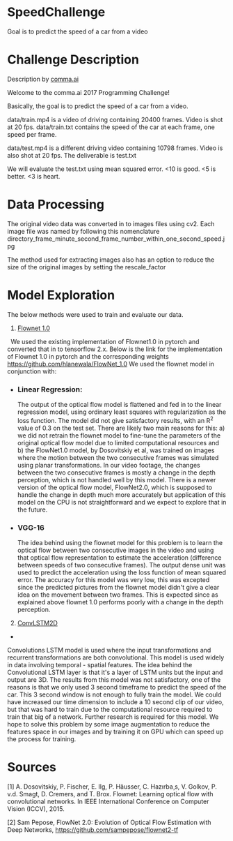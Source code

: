 # SpeedChallenge
Goal is to predict the speed of a car from a video

# Challenge Description
Description by [comma.ai](comma.ai)

  Welcome to the comma.ai 2017 Programming Challenge!

  Basically, the goal is to predict the speed of a car from a video.

  data/train.mp4 is a video of driving containing 20400 frames. Video is shot at 20 fps.
  data/train.txt contains the speed of the car at each frame, one speed per frame.

  data/test.mp4 is a different driving video containing 10798 frames. Video is also shot at 20 fps.
  The deliverable is test.txt

  We will evaluate the test.txt using mean squared error. <10 is good. <5 is better. <3 is heart.

# Data Processing
The original video data was converted in to images files using cv2. Each image file was named by following this nomenclature directory_frame_minute_second_frame_number_within_one_second_speed.jpg

The method used for extracting images also has an option to reduce the size of the original images by setting the rescale_factor

# Model Exploration
The below methods were used to train and evaluate our data.

1) [Flownet 1.0](https://arxiv.org/abs/1504.06852)

&nbsp;&nbsp;We used the existing implementation of Flownet1.0 in pytorch and converted that in to tensorflow 2.x. Below is the link for the implementation of Flownet 1.0 in pytorch and the corresponding weights https://github.com/hlanewala/FlowNet_1.0
We used the flownet model in conjunction with:
  -  ### Linear Regression:
      The output of the optical flow model is flattened and fed in to the linear regression model, using ordinary least squares with regularization as the loss function. The model did not give satisfactory results, with an R<sup>2</sup> value of 0.3 on the test set. There are likely two main reasons for this: a) we did not retrain the flownet model to fine-tune the parameters of the original optical flow model due to limited computational resources and b) the FlowNet1.0 model, by Dosovitskiy et al, was trained on images where the motion between the two consecutive frames was simulated using planar transformations. In our video footage, the changes between the two consecutive frames is mostly a change in the depth perception, which is not handled well by this model. There is a newer version of the optical flow model, FlowNet2.0, which is supposed to handle the change in depth much more accurately but application of this model on the CPU is not straightforward and we expect to explore that in the future. 

  - ### VGG-16
    The idea behind using the flownet model for this problem is to learn the optical flow between two consecutive images in the video and using that optical flow representation to estimate the acceleration (difference between speeds of two consecutive frames). The output dense unit was used to predict the acceleration using the loss function of mean squared error. The accuracy for this model was very low, this was excepted since the predicted pictures from the flownet model didn't give a clear idea on the movement between two frames. This is expected since as explained above flownet 1.0 performs poorly with a change in the depth perception.

2) [ConvLSTM2D](https://keras.io/api/layers/recurrent_layers/conv_lstm2d/)
+
Convolutions LSTM model is used where the input transformations and recurrent transformations are both convolutional. This model is used widely in data involving temporal - spatial features. The idea behind the Convolutional LSTM layer is that it's a layer of LSTM units but the input and output are 3D. 
The results from this model was not satisfactory, one of the reasons is that we only used 3 second timeframe to predict the speed of the car. This 3 second window is not enough to fully train the model. We could have increased our time dimension to include a 10 second clip of our video, but that was hard to train due to the computational resource required to train that big of a network. Further research is required for this model. We hope to solve this problem by some image augmentation to reduce the features space in our images and by training it on GPU which can speed up the process for training. 


# Sources
[1] A. Dosovitskiy, P. Fischer, E. Ilg, P. Häusser, C. Hazırba¸s, V. Golkov, P. v.d. Smagt, D. Cremers, and T. Brox. Flownet: Learning optical flow with convolutional networks. In IEEE International Conference on Computer Vision (ICCV), 2015.

[2] Sam Pepose, FlowNet 2.0: Evolution of Optical Flow Estimation with Deep Networks, https://github.com/sampepose/flownet2-tf




